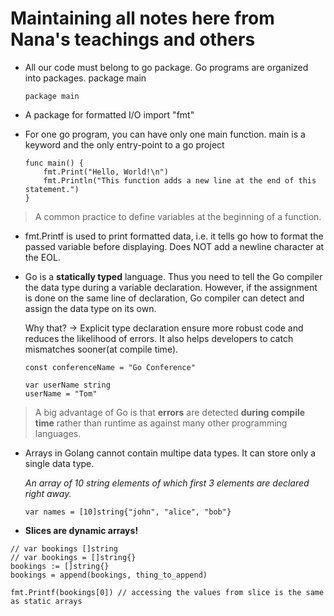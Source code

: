 # Maintaining all notes here from Nana's teachings and others

- All our code must belong to go package. Go programs are organized into packages.
package main
	```
	package main
	```

- A package for formatted I/O
import "fmt"

- For one go program, you can have only one main function. main is a keyword and the only entry-point to a go project
	```
	func main() {
		fmt.Print("Hello, World!\n")
		fmt.Println("This function adds a new line at the end of this statement.")
	}
	```

> A common practice to define variables at the beginning of a function.

- fmt.Printf is used to print formatted data, i.e. it tells go how to format the passed variable before displaying. Does NOT add a newline character at the EOL.

- Go is a **statically typed** language. Thus you need to tell the Go compiler the data type during a variable declaration. However, if the assignment is done on the same line of declaration, Go compiler can detect and assign the data type on its own.

	Why that?
	-> Explicit type declaration ensure more robust code and reduces the likelihood of errors. It also helps developers to catch mismatches sooner(at compile time). 

	```
	const conferenceName = "Go Conference"

	var userName string
	userName = "Tom"
	```

> A big advantage of Go is that **errors** are detected **during compile time** rather than runtime as against many other programming languages.

- Arrays in Golang cannot contain multipe data types. It can store only a single data type.

	*An array of 10 string elements of which first 3 elements are declared right away.*	
	```
	var names = [10]string{"john", "alice", "bob"}
	```

- **Slices are dynamic arrays!**
```
// var bookings []string
// var bookings = []string{}
bookings := []string{}
bookings = append(bookings, thing_to_append)

fmt.Printf(bookings[0]) // accessing the values from slice is the same as static arrays
```